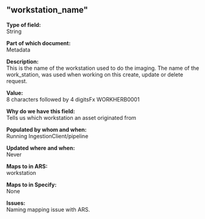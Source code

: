 ## "workstation_name"

**Type of field:**  
String  

**Part of which document:**  
Metadata

**Description:**  
This is the name of the workstation used to do the imaging. The name of the work_station, was used when working on this create, update or delete request. 

**Value:**  
8 characters followed by 4 digitsFx WORKHERB0001

**Why do we have this field:**  
Tells us which workstation an asset originated from  

**Populated by whom and when:**  
Running IngestionClient/pipeline

**Updated where and when:**  
Never

**Maps to in ARS:**  
workstation

**Maps to in Specify:**  
None

**Issues:**  
Naming mapping issue with ARS.

